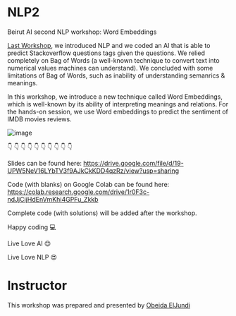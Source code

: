 # NLP2
Beirut AI second NLP workshop: Word Embeddings

[Last Workshop](https://github.com/BeirutAI/IntroNLP), we introduced NLP and we coded an AI that is able to predict Stackoverflow questions tags given the questions. We relied completely on Bag of Words (a well-known technique to convert text into numerical values machines can understand). We concluded with some limitations of Bag of Words, such as inability of understanding semanrics & meanings.

In this workshop, we introduce a new technique called Word Embeddings, which is well-known by its ability of interpreting meanings and relations. For the hands-on session, we use Word embeddings to predict the sentiment of IMDB movies reviews.

![image](https://user-images.githubusercontent.com/9033365/52856126-37713980-312c-11e9-881a-d05b0e488503.png)



👇	👇	👇	👇	👇	👇	👇  👇	👇	👇	

Slides can be found here: https://drive.google.com/file/d/19-UPW5NeV16LYbTV3f9AJkCkKDD4qzRz/view?usp=sharing

Code (with blanks) on Google Colab can be found here: https://colab.research.google.com/drive/1r0F3c-ndJjCijHdEnVmKhi4GPFu_Zkkb

Complete code (with solutions) will be added after the workshop.


Happy coding 💻 

Live Love AI 😍 

Live Love NLP 😍



# Instructor
This workshop was prepared and presented by [Obeida ElJundi](https://www.linkedin.com/in/obeidaeljundi/)
